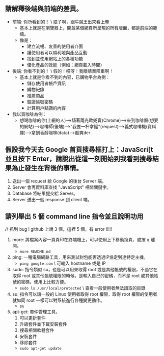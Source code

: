 ## 請解釋後端與前端的差異。
- 前端: 你所看到的！ \\ 娘子啊，跟牛魔王出來看上帝
   - 基本上就是在瀏覽器上，開啟某個網頁所呈現的所有版面，都是前端的範疇。
   - 像是：
      - 建立流暢、友善的使用者介面
      - 讓使用者可以順利地與產品互動
      - 找到並使用網站上的各種功能
      - 優化產品的效能（例如：網頁載入時間）
- 後端: 你看不到的！ \\ 假的！哎呀！我眼睛業障重啊！
   - 基本上就是你看不到的內容，已購物平台為例：
      - 儲存使用者帳戶資訊
      - 購物紀錄
      - 推薦商品
      - 驗證帳號密碼
      - 計算用戶點讚的內容
- 我以買咖啡為例：
   - 想喝咖啡的你(上網的人)-->騎著兩光歐兜賣(Chrome)-->來到咖啡廳(想要的網站)-->咖啡師(後端)-->"我要一杯拿鐵"(request)-->義式咖啡機(資料庫)-->拿到香醇咖啡(data)-->超爽der
## 假設我今天去 Google 首頁搜尋框打上：JavaScri[t 並且按下 Enter，請說出從這一刻開始到我看到搜尋結果為止發生在背後的事情。
1. 送出一個 request 給 Google 的後台 Server 端。
2. Server 會再資料庫查找 "JavaScript" 相關關鍵字。
3. Database 將結果提交給 Server。
4. Server 送出一個 response 到 client 端。

## 請列舉出 5 個 command line 指令並且說明功用
// 抓到 bug ! github 上說 3 個，這裡 5 個，有 error !!!!!
1. more: 將檔案內容一頁頁印在終端機上，可以使用上下移動換頁，或按 q 離開。
   - `more README.md`
2. ping: 一種電腦網路工具，用來測試封包能否透過IP協定到達特定主機。
   - `ping google.com` \\ 可輸入 hostname 或是 IP
3. sudo: 指令類似 su，也是可以用來取得 root 或是其他帳號的權限，不過它在取得 root 或其他帳號權限的時候，是輸入自己的密碼，而不是 root 或其他帳號的密碼，使用上比較方便。
   - `sudo ls /usr/local/protected` \\ 查看一般使用者無法讀取的目錄
4. su: 指令可以讓一般的 Linux 使用者取得 root 權限，取得 root 權限的使用者就如同 root 一樣可以對系統進行各種變更動作。
   - `su`
5. apt-get: 套件管理工具。
   1. 可以更新套件
   2. 升級套件並下載安裝套件
   3. 搜尋相關軟體套件
   4. 安裝套件
   5. 移除套件
   - `sudo apt-get update`